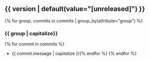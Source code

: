 ## {{ version | default(value="[unreleased]") }}
{% for group, commits in commits | group_by(attribute="group") %}
### {{ group | capitalize}}
{% for commit in commits %}
- {{ commit.message | capitalize }}{% endfor %}
{% endfor %}